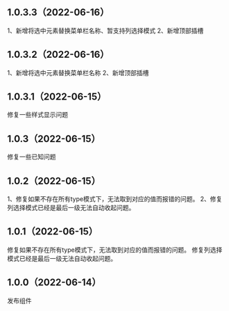 ## 1.0.3.3（2022-06-16）
1、新增将选中元素替换菜单栏名称、暂支持列选择模式
2、新增顶部插槽
## 1.0.3.2（2022-06-16）
1、新增将选中元素替换菜单栏名称
2、新增顶部插槽
## 1.0.3.1（2022-06-15）
修复一些样式显示问题
## 1.0.3（2022-06-15）
修复一些已知问题
## 1.0.2（2022-06-15）
1、修复如果不存在所有type模式下，无法取到对应的值而报错的问题。
2、修复列选择模式已经是最后一级无法自动收起问题。
## 1.0.1（2022-06-15）
修复如果不存在所有type模式下，无法取到对应的值而报错的问题。
修复列选择模式已经是最后一级无法自动收起问题。
## 1.0.0（2022-06-14）
发布组件
